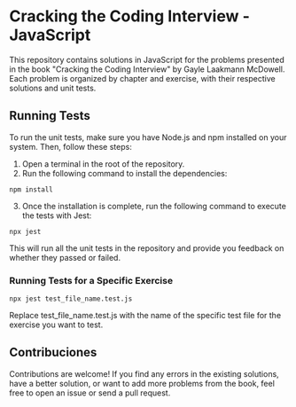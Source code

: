 # Cracking the Coding Interview - JavaScript

This repository contains solutions in JavaScript for the problems presented in the book "Cracking the Coding Interview" by Gayle Laakmann McDowell. Each problem is organized by chapter and exercise, with their respective solutions and unit tests.

## Running Tests

To run the unit tests, make sure you have Node.js and npm installed on your system. Then, follow these steps:

1. Open a terminal in the root of the repository.
2. Run the following command to install the dependencies:

`npm install`

3. Once the installation is complete, run the following command to execute the tests with Jest:

`npx jest`

This will run all the unit tests in the repository and provide you feedback on whether they passed or failed.

### Running Tests for a Specific Exercise

`npx jest test_file_name.test.js`

Replace test_file_name.test.js with the name of the specific test file for the exercise you want to test.

## Contribuciones

Contributions are welcome! If you find any errors in the existing solutions, have a better solution, or want to add more problems from the book, feel free to open an issue or send a pull request.
